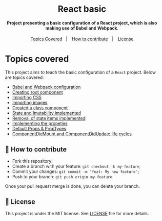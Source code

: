 <h1 align="center">
  React basic
</h1>

<h4 align="center">
  Project presenting a basic configuration of a React project, which is also making use of Babel and Webpack.
</h4>

<p align="center">
  <a href="#-tipics-covered">Topics Covered</a>&nbsp;&nbsp;&nbsp;|&nbsp;&nbsp;&nbsp;
  <a href="#-how-to-contribute">How to contribute</a>&nbsp;&nbsp;&nbsp;|&nbsp;&nbsp;&nbsp;
  <a href="#memo-license">License</a>
</p>

# Topics covered

This project aims to teach the basic configuration of a `React` project. Below are topics
covered: 

- [Babel and Webpack configuration](https://github.com/Leonardofreua/react-basic/commit/eb8babad1326d37450ebb02b01af8d5246858613)
- [Creating root component](https://github.com/Leonardofreua/react-basic/commit/0886ce05ecabfbf8a5d831d84db97e04df2e49fc)
- [Importing CSS](https://github.com/Leonardofreua/react-basic/commit/30abeced4ea1d7193490ca3e0b70e93809463f29)
- [Importing images](https://github.com/Leonardofreua/react-basic/commit/25c1c3c2325810a1606ba089ad9f743fdc0b7b51)
- [Created a class component](https://github.com/Leonardofreua/react-basic/commit/9bf2e5af0d450099ce136a4c1ef58d8016c85408)
- [State and Imutability implemented](https://github.com/Leonardofreua/react-basic/commit/962538a5a79347d17a821e56fabdfc92b93407e8)
- [Removal of state items implemented](https://github.com/Leonardofreua/react-basic/commit/3db3c3d00424a98c735f0fc919f090efb9e919dd)
- [Implementing the propeties](https://github.com/Leonardofreua/react-basic/commit/06d14d116a11625a2d69a9fa74536d217c659f93)
- [Default Props & PropTypes](https://github.com/Leonardofreua/react-basic/commit/f1a185827e1fb0127ad45c02fad26ecacb3e9f71)
- [ComponentDidMount and ComponentDidUpdate life cycles](https://github.com/Leonardofreua/react-basic/commit/1b163acf4c2bb19241e3abc8a6b6f49c9ddb9a64)

## 🤔 How to contribute

- Fork this repository;
- Create a branch with your feature: `git checkout -b my-feature`;
- Commit your changes: `git commit -m 'feat: My new feature'`;
- Push to your branch: `git push origin my-feature`.

Once your pull request merge is done, you can delete your branch.

## :memo: License

This project is under the MIT license. See [LICENSE](LICENSE) file for more details.
